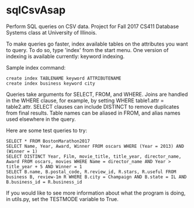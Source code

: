 # sqlCsvAsap
Perform SQL queries on CSV data. Project for Fall 2017 CS411 Database Systems class at University of Illinois.

To make queries go faster, index available tables on the attributes you want to query. To do so, type 'index' from the start menu. One version of indexing is available currently: keyword indexing.

Sample index command:

    create index TABLENAME keyword ATTRIBUTENAME
    create index business keyword city

Queries take arguments for SELECT, FROM, and WHERE. Joins are handled in the WHERE clause, for example, by setting WHERE table1.attr = table2.attr. SELECT clauses can include DISTINCT to remove duplicates from final results. Table names can be aliased in FROM, and alias names used elsewhere in the query.

Here are some test queries to try:

    SELECT * FROM BostonMarathon2017
    SELECT Name, Year, Award, Winner FROM oscars WHERE (Year = 2013) AND (Winner = 1)
    SELECT DISTINCT Year, Film, movie_title, title_year, director_name, Award FROM oscars, movies WHERE Name = director_name AND Year > title_year + 5 AND Winner = 1
    SELECT B.name, B.postal_code, R.review_id, R.stars, R.useful FROM business B, review-1m R WHERE B.city = Champaign AND B.state = IL AND B.business_id = R.business_id


If you would like to see more information about what the program is doing, in utils.py, set the TESTMODE variable to True.
